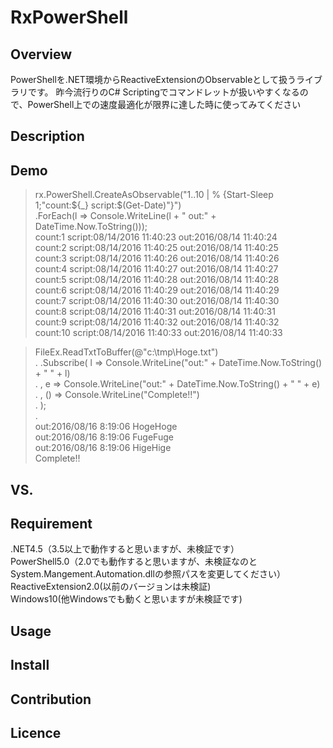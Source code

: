 RxPowerShell
====

## Overview
PowerShellを.NET環境からReactiveExtensionのObservableとして扱うライブラリです。
昨今流行りのC# Scriptingでコマンドレットが扱いやすくなるので、PowerShell上での速度最適化が限界に達した時に使ってみてください

## Description

## Demo
> rx.PowerShell.CreateAsObservable<string>("1..10 | % {Start-Sleep 1;\"count:${_} script:$(Get-Date)\"}")  
               .ForEach(l => Console.WriteLine(l + " out:" + DateTime.Now.ToString()));  
count:1 script:08/14/2016 11:40:23 out:2016/08/14 11:40:24  
count:2 script:08/14/2016 11:40:25 out:2016/08/14 11:40:25  
count:3 script:08/14/2016 11:40:26 out:2016/08/14 11:40:26  
count:4 script:08/14/2016 11:40:27 out:2016/08/14 11:40:27  
count:5 script:08/14/2016 11:40:28 out:2016/08/14 11:40:28  
count:6 script:08/14/2016 11:40:29 out:2016/08/14 11:40:29  
count:7 script:08/14/2016 11:40:30 out:2016/08/14 11:40:30  
count:8 script:08/14/2016 11:40:31 out:2016/08/14 11:40:31  
count:9 script:08/14/2016 11:40:32 out:2016/08/14 11:40:32  
count:10 script:08/14/2016 11:40:33 out:2016/08/14 11:40:33  
  
> FileEx.ReadTxtToBuffer(@"c:\tmp\Hoge.txt")  
.       .Subscribe(   l  => Console.WriteLine("out:" + DateTime.Now.ToString() + " " + l)  
.                   , e  => Console.WriteLine("out:" + DateTime.Now.ToString() + " " + e)  
.                   , () => Console.WriteLine("Complete!!")  
.                 );  
.   
out:2016/08/16 8:19:06 HogeHoge  
out:2016/08/16 8:19:06 FugeFuge  
out:2016/08/16 8:19:06 HigeHige  
Complete!!  


## VS. 

## Requirement
.NET4.5（3.5以上で動作すると思いますが、未検証です）  
PowerShell5.0（2.0でも動作すると思いますが、未検証なのとSystem.Mangement.Automation.dllの参照パスを変更してください）  
ReactiveExtension2.0(以前のバージョンは未検証)  
Windows10(他Windowsでも動くと思いますが未検証です)  
  
## Usage

## Install

## Contribution

## Licence
